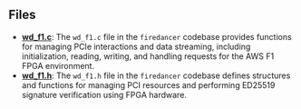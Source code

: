 
## Files
- **[wd_f1.c](c/wd_f1.c.driver.md)**: The `wd_f1.c` file in the `firedancer` codebase provides functions for managing PCIe interactions and data streaming, including initialization, reading, writing, and handling requests for the AWS F1 FPGA environment.
- **[wd_f1.h](c/wd_f1.h.driver.md)**: The `wd_f1.h` file in the `firedancer` codebase defines structures and functions for managing PCI resources and performing ED25519 signature verification using FPGA hardware.
